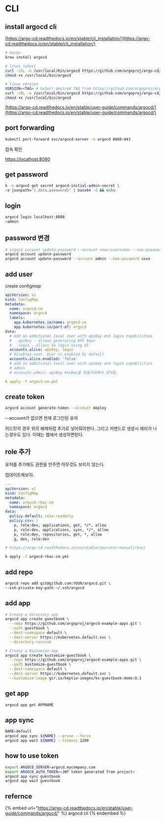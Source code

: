 # CLI

## install argocd cli

[https://argo-cd.readthedocs.io/en/stable/cli_installation/](https://argo-cd.readthedocs.io/en/stable/cli_installation/)

```bash
# macos
brew install argocd

# linux latest
curl -sSL -o /usr/local/bin/argocd https://github.com/argoproj/argo-cd/releases/latest/download/argocd-linux-amd64
chmod +x /usr/local/bin/argocd

# linux version
VERSION=<TAG> # Select desired TAG from https://github.com/argoproj/argo-cd/releases
curl -sSL -o /usr/local/bin/argocd https://github.com/argoproj/argo-cd/releases/download/$VERSION/argocd-linux-amd64
chmod +x /usr/local/bin/argocd
```

[https://argo-cd.readthedocs.io/en/stable/user-guide/commands/argocd/](https://argo-cd.readthedocs.io/en/stable/user-guide/commands/argocd/)

## port forwarding

```bash
kubectl port-forward svc/argocd-server -n argocd 8080:443
```

접속 확인

[https://localhost:8080](https://localhost:8080)

## get password

```sh
k -n argocd get secret argocd-initial-admin-secret \
-o jsonpath="{.data.password}" | base64 -d && echo
```

## login

```bash
argocd login localhost:8080
>admin
```

## password 변경

```bash
# argocd account update-password --account <new-username> --new-password <new-password>
argocd account update-password
argocd account update-password --account admin --new-password xxxx
```

## add user

create configmap

```yml
apiVersion: v1
kind: ConfigMap
metadata:
  name: argocd-cm
  namespace: argocd
  labels:
    app.kubernetes.io/name: argocd-cm
    app.kubernetes.io/part-of: argocd
data:
  # add an additional local user with apiKey and login capabilities
  #   apiKey - allows generating API keys
  #   login - allows to login using UI
  accounts.alice: apiKey, login
  # disables user. User is enabled by default
  accounts.alice.enabled: 'false'
  # add an additional local user with apiKey and login capabilities
  # admin
  # accounts.admin: apiKey #token을 만들기위해서 넣어줌.
```

```yml
k apply -f argocd-cm.yml
```

## create token

```sh
argocd account generate-token --account deploy
```

--account가 없으면 현재 로그인된 유저

어드민의 경우 위의 예제처럼 추가로 넣어줘야한다. 그리고 커맨드로 생성시 에러가 나는경우도 있다. 이때는 웹에서 생성하면된다.

## role 추가

유저를 추가해도 권한을 안주면 아무것도 보이지 않는다.

업데이트해보자.

```yml
---
apiVersion: v1
kind: ConfigMap
metadata:
  name: argocd-rbac-cm
  namespace: argocd
data:
  policy.default: role:readonly
  policy.csv: |
    p, role:dev, applications, get, */*, allow
    p, role:dev, applications, sync, */*, allow
    p, role:dev, repositories, get, *, allow
    g, dev, role:dev

# https://argo-cd.readthedocs.io/en/stable/operator-manual/rbac/
```

```sh
k apply -f argocd-rbac-cm.yml
```

## add repo

```bash
argocd repo add git@github.com:YOUR/argocd.git \
--ssh-private-key-path ~/.ssh/argocd
```

## add app

```bash
# Create a directory app
argocd app create guestbook \
  --repo https://github.com/argoproj/argocd-example-apps.git \
  --path guestbook \
  --dest-namespace default \
  --dest-server https://kubernetes.default.svc \
  --directory-recurse

# Create a Kustomize app
argocd app create kustomize-guestbook \
  --repo https://github.com/argoproj/argocd-example-apps.git \
  --path kustomize-guestbook \
  --dest-namespace default \
  --dest-server https://kubernetes.default.svc \
  --kustomize-image gcr.io/heptio-images/ks-guestbook-demo:0.1
```

## get app

```bash
argocd app get APPNAME
```

## app sync

```bash
NAME=default
argocd app sync ${NAME} --prune --force
argocd app wait ${NAME} --timeout 1200
```

## how to use token

```bash
export ARGOCD_SERVER=argocd.mycompany.com
export ARGOCD_AUTH_TOKEN=<JWT token generated from project>
argocd app sync guestbook
argocd app wait guestbook
```

## refernce

{% embed url="https://argo-cd.readthedocs.io/en/stable/user-guide/commands/argocd/" %}
argocd cli
{% endembed %}

